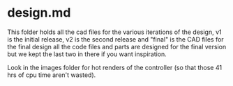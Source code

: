 # design.md 

This folder holds all the cad files for the various iterations of the design, v1 is the initial release, v2 is the second release and "final" is the CAD files for the final design 
all the code files and parts are designed for the final version but we kept the last two in there if you want inspiration.

Look in the images folder for hot renders of the controller (so that those 41 hrs of cpu time aren't wasted).

